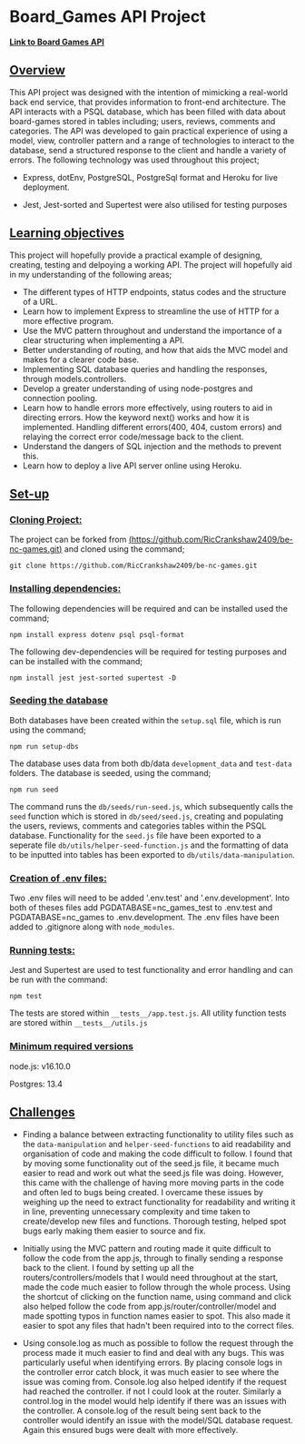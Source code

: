 # Board_Games API Project

<u><b>[Link to Board Games API ](https://nc-board-games.herokuapp.com/api/)</b></u>

## <u>Overview</u>

This API project was designed with the intention of mimicking a real-world back end service, that provides information to front-end architecture. The API interacts with a PSQL database, which has been filled with data about board-games stored in tables including; users, reviews, comments and categories. The API was developed to gain practical experience of using a model, view, controller pattern and a range of technologies to interact to the database, send a structured response to the client and handle a variety of errors. The following technology was used throughout this project;

- Express, dotEnv, PostgreSQL, PostgreSql format and Heroku for live deployment.

- Jest, Jest-sorted and Supertest were also utilised for testing purposes

## <u>Learning objectives</u>

This project will hopefully provide a practical example of designing, creating, testing and delpoying a working API. The project will hopefully aid in my understanding of the following areas;

- The different types of HTTP endpoints, status codes and the structure of a URL.
- Learn how to implement Express to streamline the use of HTTP for a more effective program.
- Use the MVC pattern throughout and understand the importance of a clear structuring when implementing a API.
- Better understanding of routing, and how that aids the MVC model and makes for a clearer code base.
- Implementing SQL database queries and handling the responses, through models.controllers.
- Develop a greater understanding of using node-postgres and connection pooling.
- Learn how to handle errors more effectively, using routers to aid in directing errors. How the keyword next() works and how it is implemented. Handling different errors(400, 404, custom errors) and relaying the correct error code/message back to the client.
- Understand the dangers of SQL injection and the methods to prevent this.
- Learn how to deploy a live API server online using Heroku.

## <u>Set-up</u>

### <u>Cloning Project:</u>

The project can be forked from <u>(https://github.com/RicCrankshaw2409/be-nc-games.git)</u> and cloned using the command;

`git clone https://github.com/RicCrankshaw2409/be-nc-games.git`

### <u>Installing dependencies:</u>

The following dependencies will be required and can be installed used the command;

`npm install express dotenv psql psql-format`

The following dev-dependencies will be required for testing purposes and can be installed with the command;

`npm install jest jest-sorted supertest -D`

### <u>Seeding the database</u>

Both databases have been created within the `setup.sql` file, which is run using the command;

`npm run setup-dbs`

The database uses data from both db/data `development_data` and `test-data` folders. The database is seeded, using the command;

`npm run seed`

The command runs the `db/seeds/run-seed.js`, which subsequently calls the `seed` function which is stored in `db/seed/seed.js`, creating and populating the users, reviews, comments and categories tables within the PSQL database. Functionality for the `seed.js` file have been exported to a seperate file `db/utils/helper-seed-function.js` and the formatting of data to be inputted into tables has been exported to `db/utils/data-manipulation`.

### <u>Creation of .env files:</u>

Two .env files will need to be added '.env.test' and '.env.development'. Into both of theses files add PGDATABASE=nc_games_test to .env.test and PGDATABASE=nc_games to .env.development. The .env files have been added to .gitignore along with `node_modules`.

### <u>Running tests:</u>

Jest and Supertest are used to test functionality and error handling and can be run with the command:

`npm test`

The tests are stored within `__tests__/app.test.js`. All utility function tests are stored within `__tests__/utils.js`

### <u>Minimum required versions</u>

node.js: v16.10.0

Postgres: 13.4

## <u>Challenges</u>

- Finding a balance between extracting functionality to utility files such as the `data-manipulation` and `helper-seed-functions` to aid readability and organisation of code and making the code difficult to follow. I found that by moving some functionality out of the seed.js file, it became much easier to read and work out what the seed.js file was doing. However, this came with the challenge of having more moving parts in the code and often led to bugs being created. I overcame these issues by weighing up the need to extract functionality for readability and writing it in line, preventing unnecessary complexity and time taken to create/develop new files and functions. Thorough testing, helped spot bugs early making them easier to source and fix.

- Initially using the MVC pattern and routing made it quite difficult to follow the code from the app.js, through to finally sending a response back to the client. I found by setting up all the routers/controllers/models that I would need throughout at the start, made the code much easier to follow through the whole process. Using the shortcut of clicking on the function name, using command and click also helped follow the code from app.js/router/controller/model and made spotting typos in function names easier to spot. This also made it easier to spot any files that hadn't been required into to the correct files.

- Using console.log as much as possible to follow the request through the process made it much easier to find and deal with any bugs. This was particularly useful when identifying errors. By placing console logs in the controller error catch block, it was much easier to see where the issue was coming from. Console.log also helped identify if the request had reached the controller. if not I could look at the router. Similarly a control.log in the model would help identify if there was an issues with the controller. A console.log of the result being sent back to the controller would identify an issue with the model/SQL database request. Again this ensured bugs were dealt with more effectively.

